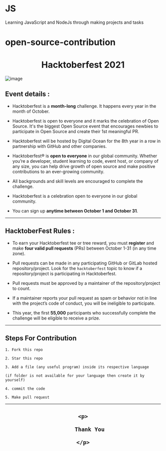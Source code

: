# JS

Learning JavaScript and NodeJs through making projects and tasks 

# open-source-contribution

<h1 align="center"> Hacktoberfest 2021 </h1>

![image](https://user-images.githubusercontent.com/64991656/135403993-8436cfd2-5314-4c03-8509-d33e51c565b2.png)

## Event details :

- Hacktoberfest is a **month-long** challenge. It happens every year in the month of October.

- Hacktoberfest is open to everyone and it marks the celebration of Open Source. It's the biggest Open Source event that encourages newbies to participate in Open Source and create their 1st meaningful PR.

- Hacktoberfest will be hosted by Digital Ocean for the 8th year in a row in partnership with GitHub and other companies.

- Hacktoberfest® is **open to everyone** in our global community. Whether you’re a developer, student learning to code, event host, or company of any size, you can help drive growth of open source and make positive contributions to an ever-growing community.

- All backgrounds and skill levels are encouraged to complete the challenge.

- Hacktoberfest is a celebration open to everyone in our global community.

- You can sign up **anytime between October 1 and October 31**.

---

## HacktoberFest Rules :

- To earn your Hacktoberfest tee or tree reward, you must **register** and make **four valid pull requests** (PRs) between October 1-31 (in any time zone).

- Pull requests can be made in any participating GitHub or GitLab hosted repository/project. Look for the `hacktoberfest` topic to know if a repository/project is participating in Hacktoberfest.

- Pull requests must be approved by a maintainer of the repository/project to count.

- If a maintainer reports your pull request as spam or behavior not in line with the project’s code of conduct, you will be ineligible to participate.

- This year, the first **55,000** participants who successfully complete the challenge will be eligible to receive a prize.

---

## Steps For Contribution

    1. Fork this repo

    2. Star this repo

    3. Add a file (any useful program) inside its respective language

    (if folder is not available for your language then create it by yourself)

    4. commit the code

    5. Make pull request

---

<h2 align="center">

    <p>

        Thank You

    </p>

</h2>
